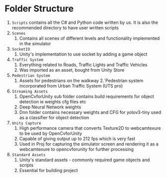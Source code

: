 # Folder Structure

1. `Scripts` contains all the C# and Python code written by us. It is also the recommended directory to have user written scripts
2. `Scenes`
   1. Contains all scenes of different levels and functionality implemented in the simulator 
3. `SocketIO`
   1. Unity's implementation to use socket by adding a game object
4. `Traffic System`
   1. Everything related to Roads, Traffic Lights and Traffic Vehicles
   2. Was imported as an asset, bought from Unity Store
5. `Pedestrian System`
   1. Assets for pedestrians on the walkway 
   2.`Pedestrian system incorporated from Urban Traffic System (UTS pro)   
6. `Streaming Assets`
    1. OpenCvforUnity sub folder contains build requirements for object detection ie weights cfg files etc 
    2. Deep Neural Network weights
    3. Dnn folder contains necessary weights and CFG for yolov3-tiny used as a classifier for object detection
7. `Unity Capture`
    1. High performance camera that converts Texture2D to webcamtexure to be used by OpenCvforUnity
    2. Capable of giving output up to 212 fps which is very fast
    3. Used in Proj for capturing the simulator screen and rendering it as a webcamtexure to opencvforunity for further processing
8. `Standard Assets`
   1. Unity's standard assets - commonly required game objects and scripts 
   2. Essential for building project